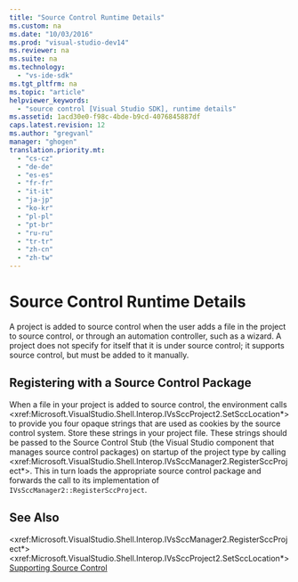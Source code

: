 ```yaml
---
title: "Source Control Runtime Details"
ms.custom: na
ms.date: "10/03/2016"
ms.prod: "visual-studio-dev14"
ms.reviewer: na
ms.suite: na
ms.technology: 
  - "vs-ide-sdk"
ms.tgt_pltfrm: na
ms.topic: "article"
helpviewer_keywords: 
  - "source control [Visual Studio SDK], runtime details"
ms.assetid: 1acd30e0-f98c-4bde-b9cd-4076845887df
caps.latest.revision: 12
ms.author: "gregvanl"
manager: "ghogen"
translation.priority.mt: 
  - "cs-cz"
  - "de-de"
  - "es-es"
  - "fr-fr"
  - "it-it"
  - "ja-jp"
  - "ko-kr"
  - "pl-pl"
  - "pt-br"
  - "ru-ru"
  - "tr-tr"
  - "zh-cn"
  - "zh-tw"
---
```

# Source Control Runtime Details
A project is added to source control when the user adds a file in the project to source control, or through an automation controller, such as a wizard. A project does not specify for itself that it is under source control; it supports source control, but must be added to it manually.  
  
## Registering with a Source Control Package  
 When a file in your project is added to source control, the environment calls \<xref:Microsoft.VisualStudio.Shell.Interop.IVsSccProject2.SetSccLocation*> to provide you four opaque strings that are used as cookies by the source control system. Store these strings in your project file. These strings should be passed to the Source Control Stub (the Visual Studio component that manages source control packages) on startup of the project type by calling \<xref:Microsoft.VisualStudio.Shell.Interop.IVsSccManager2.RegisterSccProject*>. This in turn loads the appropriate source control package and forwards the call to its implementation of `IVsSccManager2::RegisterSccProject`.  
  
## See Also  
 \<xref:Microsoft.VisualStudio.Shell.Interop.IVsSccManager2.RegisterSccProject*>   
 \<xref:Microsoft.VisualStudio.Shell.Interop.IVsSccProject2.SetSccLocation*>   
 [Supporting Source Control](../extensibility/supporting-source-control.md)
